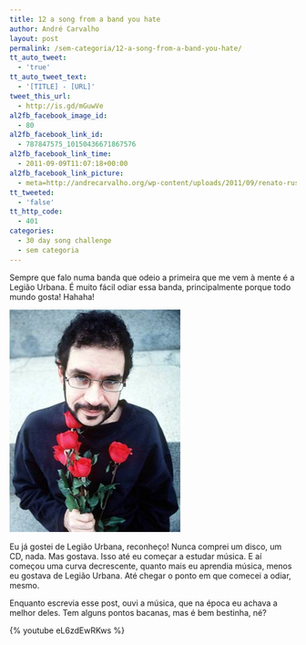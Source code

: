 ```yaml
---
title: 12 a song from a band you hate
author: André Carvalho
layout: post
permalink: /sem-categoria/12-a-song-from-a-band-you-hate/
tt_auto_tweet:
  - 'true'
tt_auto_tweet_text:
  - '[TITLE] - [URL]'
tweet_this_url:
  - http://is.gd/mGuwVe
al2fb_facebook_image_id:
  - 80
al2fb_facebook_link_id:
  - 787847575_10150436671867576
al2fb_facebook_link_time:
  - 2011-09-09T11:07:18+00:00
al2fb_facebook_link_picture:
  - meta=http://andrecarvalho.org/wp-content/uploads/2011/09/renato-russo-150x150.jpg
tt_tweeted:
  - 'false'
tt_http_code:
  - 401
categories:
  - 30 day song challenge
  - sem categoria
---
```


Sempre que falo numa banda que odeio a primeira que me vem à mente é a Legião Urbana. É muito fácil odiar essa banda, principalmente porque todo mundo gosta! Hahaha!

![Renato Russo](/wp-content/uploads/2011/09/renato-russo.jpg)

Eu já gostei de Legião Urbana, reconheço! Nunca comprei um disco, um CD, nada. Mas gostava. Isso até eu começar a estudar música. E aí começou uma curva decrescente, quanto mais eu aprendia música, menos eu gostava de Legião Urbana. Até chegar o ponto em que comecei a odiar, mesmo.

Enquanto escrevia esse post, ouvi a música, que na época eu achava a melhor deles. Tem alguns pontos bacanas, mas é bem bestinha, né?

{% youtube eL6zdEwRKws %}
